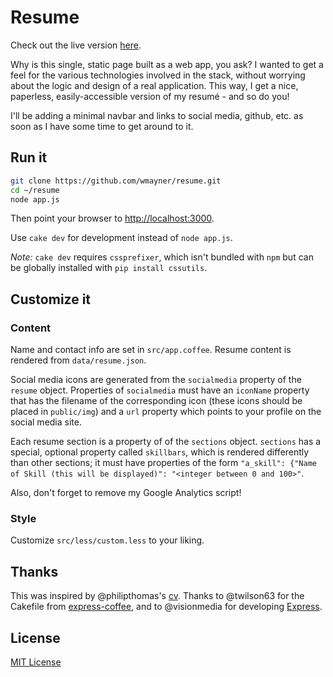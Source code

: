 Resume
=========

Check out the live version [here][1].

Why is this single, static page built as a web app, you ask? I wanted to get a feel for the various technologies involved in the stack, without worrying about the logic and design of a real application. This way, I get a nice, paperless, easily-accessible version of my resumé - and so do you!

I'll be adding a minimal navbar and links to social media, github, etc. as soon as I have some time to get around to it.

Run it
------

```sh
git clone https://github.com/wmayner/resume.git
cd ~/resume
node app.js
```

Then point your browser to [http://localhost:3000][2].

Use `cake dev` for development instead of `node app.js`.

*Note:* `cake dev` requires `cssprefixer`, which isn't bundled with `npm` but can be globally installed with `pip install cssutils`.

Customize it
------------

### Content ###

Name and contact info are set in `src/app.coffee`. Resume content is rendered from `data/resume.json`.

Social media icons are generated from the `socialmedia` property of the `resume` object. Properties of `socialmedia` must have an `iconName` property that has the filename of the corresponding icon (these icons should be placed in `public/img`) and a `url` property which points to your profile on the social media site.

Each resume section is a property of of the `sections` object.
`sections` has a special, optional property called `skillbars`, which is rendered differently than other sections; it must have properties of the form `"a_skill": {"Name of Skill (this will be displayed)": "<integer between 0 and 100>"`.

Also, don't forget to remove my Google Analytics script!

### Style ###

Customize `src/less/custom.less` to your liking.

Thanks
------

This was inspired by @philipthomas's [cv][3]. Thanks to @twilson63 for the Cakefile from [express-coffee][4], and to @visionmedia for developing [Express][5].

License
-------

[MIT License][6]

[1]: http://resume.willmayner.com/
[2]: http://localhost:3000
[3]: https://github.com/philipithomas/cv-philipithomas 
[4]: https://github.com/twilson63/express-coffee
[5]: https://github.com/visionmedia/express
[6]: http://will.mit-license.org/

